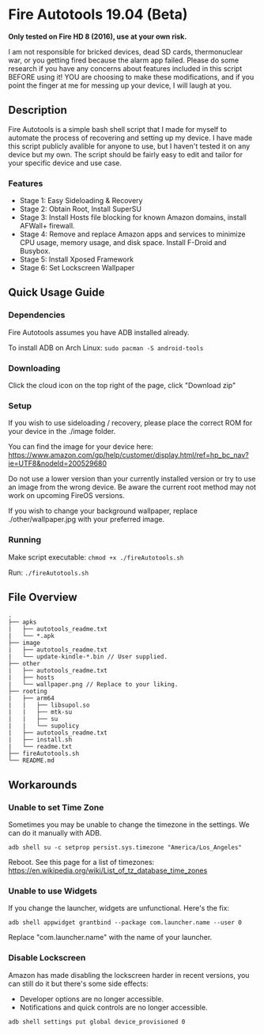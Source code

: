 # Fire Autotools 19.04 (Beta)
**Only tested on Fire HD 8 (2016), use at your own risk.**

I am not responsible for bricked devices, dead SD cards, thermonuclear war, or you getting fired because the alarm app failed. Please do some research if you have any concerns about features included in this script BEFORE using it! YOU are choosing to make these modifications, and if you point the finger at me for messing up your device, I will laugh at you.

## Description

Fire Autotools is a simple bash shell script that I made for myself to automate the process of recovering and setting up my device. I have made this script publicly avalible for anyone to use, but I haven't tested it on any device but my own. The script should be fairly easy to edit and tailor for your specific device and use case.

### Features
* Stage 1: Easy Sideloading & Recovery
* Stage 2: Obtain Root, Install SuperSU
* Stage 3: Install Hosts file blocking for known Amazon domains, install AFWall+ firewall.
* Stage 4: Remove and replace Amazon apps and services to minimize CPU usage, memory usage, and disk space. Install F-Droid and Busybox.
* Stage 5: Install Xposed Framework
* Stage 6: Set Lockscreen Wallpaper

## Quick Usage Guide
### Dependencies
Fire Autotools assumes you have ADB installed already.

To install ADB on Arch Linux: ```sudo pacman -S android-tools```

### Downloading
Click the cloud icon on the top right of the page, click "Download zip"

### Setup
If you wish to use sideloading / recovery, please place the correct ROM for your device in the ./image folder.

You can find the image for your device here: https://www.amazon.com/gp/help/customer/display.html/ref=hp_bc_nav?ie=UTF8&nodeId=200529680

Do not use a lower version than your currently installed version or try to use an image from the wrong device. Be aware the current root method may not work on upcoming FireOS versions.

If you wish to change your background wallpaper, replace ./other/wallpaper.jpg with your preferred image.


### Running

Make script executable: ```chmod +x ./fireAutotools.sh```

Run: ```./fireAutotools.sh```

## File Overview
```
.
├── apks
|   ├── autotools_readme.txt
|   └── *.apk
├── image
|   ├── autotools_readme.txt
|   └── update-kindle-*.bin // User supplied.
├── other
|   ├── autotools_readme.txt
|   ├── hosts
|   └── wallpaper.png // Replace to your liking.
├── rooting
|   ├── arm64
|   |   ├── libsupol.so
|   |   ├── mtk-su
|   |   ├── su
|   |   └── supolicy
|   ├── autotools_readme.txt
|   ├── install.sh
|   └── readme.txt
├── fireAutotools.sh
└── README.md
```

## Workarounds
### Unable to set Time Zone
Sometimes you may be unable to change the timezone in the settings. We can do it manually with ADB.

```adb shell su -c setprop persist.sys.timezone "America/Los_Angeles"```

Reboot. See this page for a list of timezones: https://en.wikipedia.org/wiki/List_of_tz_database_time_zones

### Unable to use Widgets
If you change the launcher, widgets are unfunctional. Here's the fix:

```adb shell appwidget grantbind --package com.launcher.name --user 0```

Replace "com.launcher.name" with the name of your launcher.

### Disable Lockscreen
Amazon has made disabling the lockscreen harder in recent versions, you can still do it but there's some side effects:
* Developer options are no longer accessible.
* Notifications and quick controls are no longer accessible.

```adb shell settings put global device_provisioned 0```